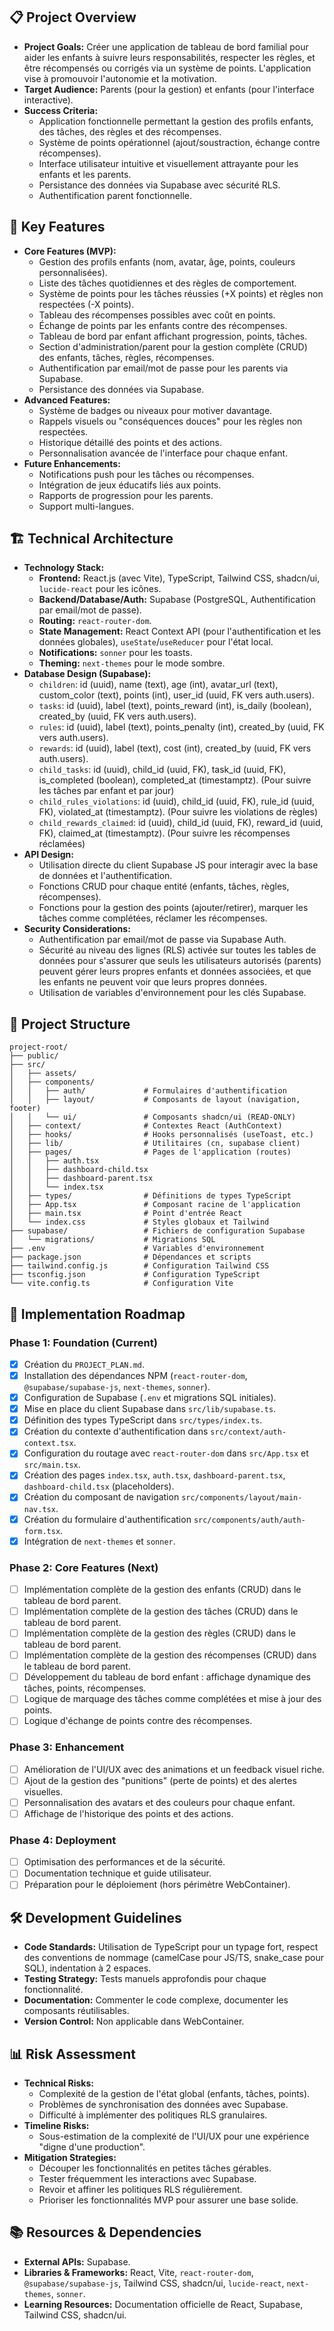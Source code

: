 ## 📋 Project Overview
- **Project Goals:** Créer une application de tableau de bord familial pour aider les enfants à suivre leurs responsabilités, respecter les règles, et être récompensés ou corrigés via un système de points. L'application vise à promouvoir l'autonomie et la motivation.
- **Target Audience:** Parents (pour la gestion) et enfants (pour l'interface interactive).
- **Success Criteria:**
    - Application fonctionnelle permettant la gestion des profils enfants, des tâches, des règles et des récompenses.
    - Système de points opérationnel (ajout/soustraction, échange contre récompenses).
    - Interface utilisateur intuitive et visuellement attrayante pour les enfants et les parents.
    - Persistance des données via Supabase avec sécurité RLS.
    - Authentification parent fonctionnelle.

## 🚀 Key Features
- **Core Features (MVP):**
    - Gestion des profils enfants (nom, avatar, âge, points, couleurs personnalisées).
    - Liste des tâches quotidiennes et des règles de comportement.
    - Système de points pour les tâches réussies (+X points) et règles non respectées (-X points).
    - Tableau des récompenses possibles avec coût en points.
    - Échange de points par les enfants contre des récompenses.
    - Tableau de bord par enfant affichant progression, points, tâches.
    - Section d'administration/parent pour la gestion complète (CRUD) des enfants, tâches, règles, récompenses.
    - Authentification par email/mot de passe pour les parents via Supabase.
    - Persistance des données via Supabase.
- **Advanced Features:**
    - Système de badges ou niveaux pour motiver davantage.
    - Rappels visuels ou "conséquences douces" pour les règles non respectées.
    - Historique détaillé des points et des actions.
    - Personnalisation avancée de l'interface pour chaque enfant.
- **Future Enhancements:**
    - Notifications push pour les tâches ou récompenses.
    - Intégration de jeux éducatifs liés aux points.
    - Rapports de progression pour les parents.
    - Support multi-langues.

## 🏗️ Technical Architecture
- **Technology Stack:**
    - **Frontend:** React.js (avec Vite), TypeScript, Tailwind CSS, shadcn/ui, `lucide-react` pour les icônes.
    - **Backend/Database/Auth:** Supabase (PostgreSQL, Authentification par email/mot de passe).
    - **Routing:** `react-router-dom`.
    - **State Management:** React Context API (pour l'authentification et les données globales), `useState`/`useReducer` pour l'état local.
    - **Notifications:** `sonner` pour les toasts.
    - **Theming:** `next-themes` pour le mode sombre.
- **Database Design (Supabase):**
    - `children`: id (uuid), name (text), age (int), avatar_url (text), custom_color (text), points (int), user_id (uuid, FK vers auth.users).
    - `tasks`: id (uuid), label (text), points_reward (int), is_daily (boolean), created_by (uuid, FK vers auth.users).
    - `rules`: id (uuid), label (text), points_penalty (int), created_by (uuid, FK vers auth.users).
    - `rewards`: id (uuid), label (text), cost (int), created_by (uuid, FK vers auth.users).
    - `child_tasks`: id (uuid), child_id (uuid, FK), task_id (uuid, FK), is_completed (boolean), completed_at (timestamptz). (Pour suivre les tâches par enfant et par jour)
    - `child_rules_violations`: id (uuid), child_id (uuid, FK), rule_id (uuid, FK), violated_at (timestamptz). (Pour suivre les violations de règles)
    - `child_rewards_claimed`: id (uuid), child_id (uuid, FK), reward_id (uuid, FK), claimed_at (timestamptz). (Pour suivre les récompenses réclamées)
- **API Design:**
    - Utilisation directe du client Supabase JS pour interagir avec la base de données et l'authentification.
    - Fonctions CRUD pour chaque entité (enfants, tâches, règles, récompenses).
    - Fonctions pour la gestion des points (ajouter/retirer), marquer les tâches comme complétées, réclamer les récompenses.
- **Security Considerations:**
    - Authentification par email/mot de passe via Supabase Auth.
    - Sécurité au niveau des lignes (RLS) activée sur toutes les tables de données pour s'assurer que seuls les utilisateurs autorisés (parents) peuvent gérer leurs propres enfants et données associées, et que les enfants ne peuvent voir que leurs propres données.
    - Utilisation de variables d'environnement pour les clés Supabase.

## 📁 Project Structure
```
project-root/
├── public/
├── src/
│   ├── assets/
│   ├── components/
│   │   ├── auth/             # Formulaires d'authentification
│   │   ├── layout/           # Composants de layout (navigation, footer)
│   │   └── ui/               # Composants shadcn/ui (READ-ONLY)
│   ├── context/              # Contextes React (AuthContext)
│   ├── hooks/                # Hooks personnalisés (useToast, etc.)
│   ├── lib/                  # Utilitaires (cn, supabase client)
│   ├── pages/                # Pages de l'application (routes)
│   │   ├── auth.tsx
│   │   ├── dashboard-child.tsx
│   │   ├── dashboard-parent.tsx
│   │   └── index.tsx
│   ├── types/                # Définitions de types TypeScript
│   ├── App.tsx               # Composant racine de l'application
│   ├── main.tsx              # Point d'entrée React
│   └── index.css             # Styles globaux et Tailwind
├── supabase/                 # Fichiers de configuration Supabase
│   └── migrations/           # Migrations SQL
├── .env                      # Variables d'environnement
├── package.json              # Dépendances et scripts
├── tailwind.config.js        # Configuration Tailwind CSS
├── tsconfig.json             # Configuration TypeScript
└── vite.config.ts            # Configuration Vite
```

## 🔄 Implementation Roadmap
### Phase 1: Foundation (Current)
- [x] Création du `PROJECT_PLAN.md`.
- [x] Installation des dépendances NPM (`react-router-dom`, `@supabase/supabase-js`, `next-themes`, `sonner`).
- [x] Configuration de Supabase (`.env` et migrations SQL initiales).
- [x] Mise en place du client Supabase dans `src/lib/supabase.ts`.
- [x] Définition des types TypeScript dans `src/types/index.ts`.
- [x] Création du contexte d'authentification dans `src/context/auth-context.tsx`.
- [x] Configuration du routage avec `react-router-dom` dans `src/App.tsx` et `src/main.tsx`.
- [x] Création des pages `index.tsx`, `auth.tsx`, `dashboard-parent.tsx`, `dashboard-child.tsx` (placeholders).
- [x] Création du composant de navigation `src/components/layout/main-nav.tsx`.
- [x] Création du formulaire d'authentification `src/components/auth/auth-form.tsx`.
- [x] Intégration de `next-themes` et `sonner`.

### Phase 2: Core Features (Next)
- [ ] Implémentation complète de la gestion des enfants (CRUD) dans le tableau de bord parent.
- [ ] Implémentation complète de la gestion des tâches (CRUD) dans le tableau de bord parent.
- [ ] Implémentation complète de la gestion des règles (CRUD) dans le tableau de bord parent.
- [ ] Implémentation complète de la gestion des récompenses (CRUD) dans le tableau de bord parent.
- [ ] Développement du tableau de bord enfant : affichage dynamique des tâches, points, récompenses.
- [ ] Logique de marquage des tâches comme complétées et mise à jour des points.
- [ ] Logique d'échange de points contre des récompenses.

### Phase 3: Enhancement
- [ ] Amélioration de l'UI/UX avec des animations et un feedback visuel riche.
- [ ] Ajout de la gestion des "punitions" (perte de points) et des alertes visuelles.
- [ ] Personnalisation des avatars et des couleurs pour chaque enfant.
- [ ] Affichage de l'historique des points et des actions.

### Phase 4: Deployment
- [ ] Optimisation des performances et de la sécurité.
- [ ] Documentation technique et guide utilisateur.
- [ ] Préparation pour le déploiement (hors périmètre WebContainer).

## 🛠️ Development Guidelines
- **Code Standards:** Utilisation de TypeScript pour un typage fort, respect des conventions de nommage (camelCase pour JS/TS, snake_case pour SQL), indentation à 2 espaces.
- **Testing Strategy:** Tests manuels approfondis pour chaque fonctionnalité.
- **Documentation:** Commenter le code complexe, documenter les composants réutilisables.
- **Version Control:** Non applicable dans WebContainer.

## 📊 Risk Assessment
- **Technical Risks:**
    - Complexité de la gestion de l'état global (enfants, tâches, points).
    - Problèmes de synchronisation des données avec Supabase.
    - Difficulté à implémenter des politiques RLS granulaires.
- **Timeline Risks:**
    - Sous-estimation de la complexité de l'UI/UX pour une expérience "digne d'une production".
- **Mitigation Strategies:**
    - Découper les fonctionnalités en petites tâches gérables.
    - Tester fréquemment les interactions avec Supabase.
    - Revoir et affiner les politiques RLS régulièrement.
    - Prioriser les fonctionnalités MVP pour assurer une base solide.

## 📚 Resources & Dependencies
- **External APIs:** Supabase.
- **Libraries & Frameworks:** React, Vite, `react-router-dom`, `@supabase/supabase-js`, Tailwind CSS, shadcn/ui, `lucide-react`, `next-themes`, `sonner`.
- **Learning Resources:** Documentation officielle de React, Supabase, Tailwind CSS, shadcn/ui.
